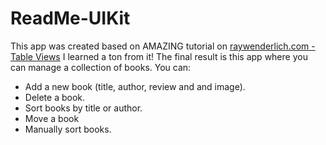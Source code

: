 # ReadMe-UIKit
This app was created based on AMAZING tutorial on [raywenderlich.com - Table Views](https://www.raywenderlich.com/10796666-table-views)
I learned a ton from it! The final result is this app where you can manage a collection of books. You can:
- Add a new book (title, author, review and and image).
- Delete a book.
- Sort books by title or author.
- Move a book
- Manually sort books.

